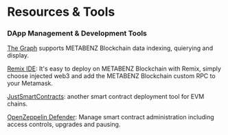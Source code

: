 # Resources & Tools

### DApp Management & Development Tools

[The Graph](https://thegraph.com) supports METABENZ Blockchain data indexing, quierying and display.

[Remix IDE](https://remix-project.org/): It's easy to deploy on METABENZ Blockchain with Remix, simply choose injected web3 and add the METABENZ Blockchain custom RPC to your Metamask.

[JustSmartContracts](https://justsmartcontracts.dev/): another smart contract deployment tool for EVM chains.&#x20;

[OpenZeppelin Defender](https://defender.openzeppelin.com): Manage smart contract administration including access controls, upgrades and pausing.
